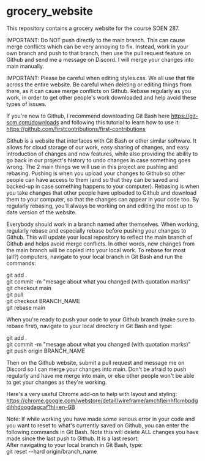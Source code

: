 # grocery_website
This repository contains a grocery website for the course SOEN 287.

IMPORTANT: Do NOT push directly to the main branch. This can cause merge conflicts which can be very annoying to fix. Instead, work in your own branch and push to that branch, then use the pull request feature on Github and send me a message on Discord. I will merge your changes into main manually.

IMPORTANT: Please be careful when editing styles.css. We all use that file across the entire website. Be careful when deleting or editing things from there, as it can cause merge conflicts on Github. Rebase regularly as you work, in order to get other people's work downloaded and help avoid these types of issues.

If you're new to Github, I recommend downloading Git Bash here https://git-scm.com/downloads and following this tutorial to learn how to use it: https://github.com/firstcontributions/first-contributions

Github is a website that interfaces with Git Bash or other similar software. It allows for cloud storage of our work, easy sharing of changes, and easy introduction of changes and new features, while also providing the ability to go back in our project's history to undo changes in case something goes wrong. The 2 main things we will use in this project are pushing and rebasing. Pushing is when you upload your changes to Github so other people can have access to them (and so that they can be saved and backed-up in case something happens to your computer). Rebasing is when you take changes that other people have uploaded to Github and download them to your computer, so that the changes can appear in your code too. By regularly rebasing, you'll always be working on and editing the most up to date version of the website.

Everybody should work in a branch named after themselves. When working, regularly rebase and especially rebase before pushing your changes to Github. This will update your local repository to reflect the main branch of Github and helps avoid merge conflicts. In other words, new changes from the main branch will be copied into your local work. To rebase for most (all?) computers, navigate to your local branch in Git Bash and run the commands:

git add .<br/>
git commit -m "mesage about what you changed (with quotation marks)"<br/>
git checkout main<br/>
git pull<br/>
git checkout BRANCH_NAME<br/>
git rebase main

When you're ready to push your code to your Github branch (make sure to rebase first), navigate to your local directory in Git Bash and type:

git add .<br/>
git commit -m "mesage about what you changed (with quotation marks)"<br/>
git push origin BRANCH_NAME

Then on the Github website, submit a pull request and message me on Discord so I can merge your changes into main. Don't be afraid to push regularly and have me merge into main, or else other people won't be able to get your changes as they're working.

Here's a very useful Chrome add-on to help with layout and styling: https://chrome.google.com/webstore/detail/wireframe/amchfjeinhflcmbpdgdihhdoogdagcaf?hl=en-GB

Note: If while working you have made some serious error in your code and you want to reset to what's currently saved on Github, you can enter the following commands in Git Bash. Note this will delete ALL changes you have made since the last push to Github. It is a last resort:<br/>
After navigating to your local branch in Git Bash, type:<br/>
git reset --hard origin/branch_name
